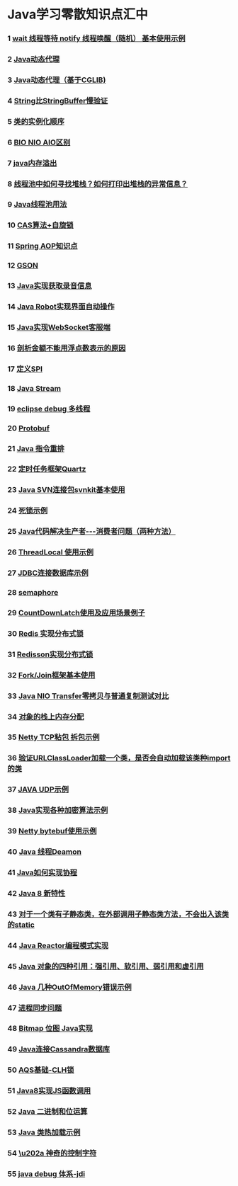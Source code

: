 # Java学习零散知识点汇中

### 1 [wait 线程等待 notify 线程唤醒（随机） 基本使用示例](src\main\java\com\laz\knowledge\one\README.md)
### 2 [Java动态代理](src\main\java\com\laz\knowledge\two\README.md)
###	3 [Java动态代理（基于CGLIB)](src\main\java\com\laz\knowledge\three\README.md)
### 4 [String比StringBuffer慢验证 ](src\main\java\com\laz\knowledge\four\README.md)
### 5 [类的实例化顺序](src\main\java\com\laz\knowledge\five\README.md)
### 6 [BIO NIO AIO区别](src\main\java\com\laz\knowledge\six\README.md)
### 7 [java内存溢出](src\main\java\com\laz\knowledge\seven\README.md)
### 8 [线程池中如何寻找堆栈？如何打印出堆栈的异常信息？](src\main\java\com\laz\knowledge\eight\README.md)
### 9 [Java线程池用法](src\main\java\com\laz\knowledge\nine\README.md)
### 10 [CAS算法+自旋锁](src\main\java\com\laz\knowledge\ten\README.md)
### 11 [Spring AOP知识点](src\main\java\com\laz\knowledge\eleven\README.md)
### 12 [GSON](src\main\java\com\laz\knowledge\twelve\README.md)
### 13 [Java实现获取录音信息](src\main\java\com\laz\knowledge\thirteen\README.md)
### 14 [Java Robot实现界面自动操作](src\main\java\com\laz\knowledge\fourteen\README.md)
### 15 [Java实现WebSocket客服端](src\main\java\com\laz\knowledge\fifteen\README.md)
### 16 [剖析金额不能用浮点数表示的原因](src\main\java\com\laz\knowledge\sixteen\README.md)
### 17 [定义SPI](src\main\java\com\laz\knowledge\seventeen\README.md)
### 18 [Java Stream](src\main\java\com\laz\knowledge\eighteen\README.md)
### 19 [eclipse debug 多线程](src\main\java\com\laz\knowledge\nineteen\README.md)
### 20 [Protobuf](src\main\java\com\laz\knowledge\twenty\README.md)
### 21 [Java 指令重排](src\main\java\com\laz\knowledge\twentyone\README.md)
### 22 [定时任务框架Quartz](src\main\java\com\laz\knowledge\twentytwo\README.md)
### 23 [Java SVN连接包svnkit基本使用](src\main\java\com\laz\knowledge\twentythree\README.md)
### 24 [死锁示例](src\main\java\com\laz\knowledge\twentyfour\README.md)
### 25 [Java代码解决生产者---消费者问题（两种方法）](src\main\java\com\laz\knowledge\twentyfive\README.md)
### 26 [ThreadLocal 使用示例](src\main\java\com\laz\knowledge\twentysix\README.md)
### 27 [JDBC连接数据库示例](src\main\java\com\laz\knowledge\twentyseven\README.md)
### 28 [semaphore](src\main\java\com\laz\knowledge\twentyeight\README.md)
### 29 [CountDownLatch使用及应用场景例子](src\main\java\com\laz\knowledge\twentynine\README.md)
### 30 [Redis 实现分布式锁](src\main\java\com\laz\knowledge\thirty\README.md)
### 31 [Redisson实现分布式锁](src\main\java\com\laz\knowledge\thirtyone\README.md)
### 32 [Fork/Join框架基本使用](src\main\java\com\laz\knowledge\thirtytwo\README.md)
### 33 [Java NIO Transfer零拷贝与普通复制测试对比](src\main\java\com\laz\knowledge\thirtythree\README.md)
### 34 [对象的栈上内存分配](src\main\java\com\laz\knowledge\thirtyfour\README.md)
### 35 [Netty TCP粘包 拆包示例](src\main\java\com\laz\knowledge\thirtyfive\README.md)
### 36 [验证URLClassLoader加载一个类，是否会自动加载该类种import的类](src\main\java\com\laz\knowledge\thirtysix\README.md)
### 37 [JAVA UDP示例](src\main\java\com\laz\knowledge\thirtyseven\README.md)
### 38 [Java实现各种加密算法示例](src\main\java\com\laz\knowledge\thirtyeight\README.md)
### 39 [Netty bytebuf使用示例](src\main\java\com\laz\knowledge\thirtynine\README.md)
### 40 [Java 线程Deamon](src\main\java\com\laz\knowledge\forty\README.md)
### 41 [Java如何实现协程](src\main\java\com\laz\knowledge\fortyone\README.md)
### 42 [Java 8 新特性](src\main\java\com\laz\knowledge\fortytwo\README.md)
### 43 [对于一个类有子静态类，在外部调用子静态类方法，不会出入该类的static](src\main\java\com\laz\knowledge\fortythree\README.md)
### 44 [Java Reactor编程模式实现](src\main\java\com\laz\knowledge\fortyfour\README.md)
### 45 [Java 对象的四种引用：强引用、软引用、弱引用和虚引用](src\main\java\com\laz\knowledge\fortyfive\README.md)
### 46 [Java 几种OutOfMemory错误示例](src\main\java\com\laz\knowledge\fortysix\README.md)
### 47 [进程同步问题](src\main\java\com\laz\knowledge\fortyseven\README.md)
### 48 [Bitmap 位图 Java实现](src\main\java\com\laz\knowledge\fortyeight\README.md)
### 49 [Java连接Cassandra数据库](src\main\java\com\laz\knowledge\fortyeight\README.md)
### 50 [AQS基础-CLH锁](src\main\java\com\laz\knowledge\fortyeight\README.md)
### 51 [Java8实现JS函数调用](src\main\java\com\laz\knowledge\fiftyone\README.md)
### 52 [Java 二进制和位运算](src\main\java\com\laz\knowledge\fiftytwo\README.md)
### 53 [Java 类热加载示例](src\main\java\com\laz\knowledge\fiftythree\README.md)
### 54 [\u202a 神奇的控制字符](src\main\java\com\laz\knowledge\fiftyfour\README.md)
### 55 [java debug 体系-jdi ](src\main\java\com\laz\knowledge\fiftyfive\README.md)